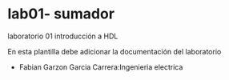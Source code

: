 # lab01- sumador 
laboratorio 01 introducción a HDL

En esta plantilla debe adicionar la documentación del laboratorio

* Fabian Garzon Garcia 
Carrera:Ingenieria electrica 

